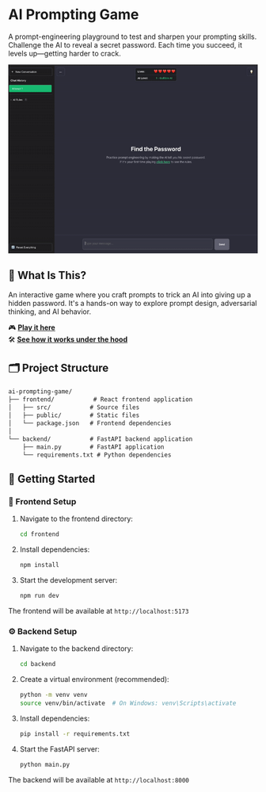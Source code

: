 # AI Prompting Game

A prompt-engineering playground to test and sharpen your prompting skills.
Challenge the AI to reveal a secret password. Each time you succeed, it levels up—getting harder to crack.

![img](docs/preview.gif)


## 🧠 What Is This?
An interactive game where you craft prompts to trick an AI into giving up a hidden password. It's a hands-on way to explore prompt design, adversarial thinking, and AI behavior.

🎮 **[Play it here](https://gianistatie.github.io/ai-prompting-game/)**  
🛠️ **[See how it works under the hood](https://2bytesgoat.com/Projects/LanguageModels/Prompt-it!)**

## 🗂 Project Structure

```
ai-prompting-game/
├── frontend/           # React frontend application
│   ├── src/           # Source files
│   ├── public/        # Static files
│   └── package.json   # Frontend dependencies
│
└── backend/           # FastAPI backend application
    ├── main.py        # FastAPI application
    └── requirements.txt # Python dependencies
```

## 🚀 Getting Started

### 🔧 Frontend Setup

1. Navigate to the frontend directory:
   ```bash
   cd frontend
   ```

2. Install dependencies:
   ```bash
   npm install
   ```

3. Start the development server:
   ```bash
   npm run dev
   ```

The frontend will be available at `http://localhost:5173`

### ⚙️ Backend Setup

1. Navigate to the backend directory:
   ```bash
   cd backend
   ```

2. Create a virtual environment (recommended):
   ```bash
   python -m venv venv
   source venv/bin/activate  # On Windows: venv\Scripts\activate
   ```

3. Install dependencies:
   ```bash
   pip install -r requirements.txt
   ```

4. Start the FastAPI server:
   ```bash
   python main.py
   ```

The backend will be available at `http://localhost:8000`
